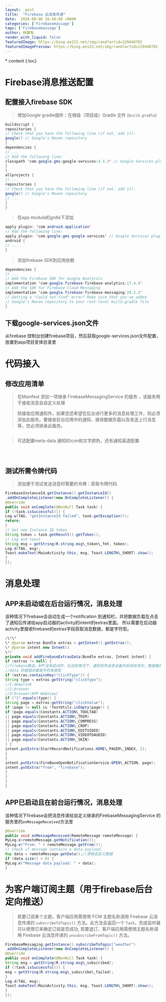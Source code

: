 ```yaml
---
layout:  post
title:  "Firebase 云消息传递"
date:  2020-08-06 16:48:00 +0800
categories: ['Firebasemassage']
tags: ['Firebasemassage']
author: 林建有
render_with_liquid: false
featuredImage: https://bing.ee123.net/img/rand?artid=129448702
featuredImagePreview: https://bing.ee123.net/img/rand?artid=129448702
---
```


\* content
{:toc}
# Firebase消息推送配置
## 配置接入firebase SDK
> 增加Google gradle插件：在根级（项目级）Gradle 文件 (`build.gradle`)
```java
buildscript {
repositories {
// Check that you have the following line (if not, add it):
google() // Google's Maven repository
}
dependencies {
// ...
// Add the following line:
classpath 'com.google.gms:google-services:4.3.3' // Google Services plugin
}
}
allprojects {
// ...
repositories {
// Check that you have the following line (if not, add it):
google() // Google's Maven repository
// ...
}
}
```
> 在app module的grdle下添加
```java
apply plugin: 'com.android.application'
// Add the following line:
apply plugin: 'com.google.gms.google-services' // Google Services plugin
android {
// ...
}
```
>添加firebase SDK到应用依赖
```java
dependencies {
// ...
// Add the Firebase SDK for Google Analytics
implementation 'com.google.firebase:firebase-analytics:17.4.4'
// Add the SDK for Firebase Cloud Messaging
implementation 'com.google.firebase:firebase-messaging:20.2.3'
// Getting a "Could not find" error? Make sure that you've added
// Google's Maven repository to your root-level build.gradle file
}
```
## 下载google-services.json文件
从firebase 控制台创建firebase项目，然后获取google-services.json文件配置，放置到app项目变体目录里
# 代码接入
## 修改应用清单
> 在Manifest 添加一项继承 FirebaseMessagingService 的服务 ，该服务用于接收消息自自定义处理
>
> 除接收应用通知外，如果您还希望在后台进行更多的消息处理工作，则必须添加此服务。要接收前台应用中的通知、接收数据负载以及发送上行消息等，您必须继承此服务。
```xml


```
> 可选配置meta-data 通知的icon和文字颜色，还有通知渠道配置
```xml




```
## 测试所需令牌代码
> 添加便于测试发送消息时需要的令牌：获取令牌代码
```java
FirebaseInstanceId.getInstance().getInstanceId()
.addOnCompleteListener(new OnCompleteListener() {
@Override
public void onComplete(@NonNull Task task) {
if (!task.isSuccessful()) {
Log.w(TAG, "getInstanceId failed", task.getException());
return;
}
// Get new Instance ID token
String token = task.getResult().getToken();
// Log and toast
String msg = getString(R.string.msg\_token\_fmt, token);
Log.d(TAG, msg);
Toast.makeText(MainActivity.this, msg, Toast.LENGTH\_SHORT).show();
}
});
```
# 消息处理
## APP未启动或在后台运行情况，消息处理
该种情况下firebase会自动生成一个notification 到通知栏，并把数据负载在点击了通知后传递给app启动器的activity的intent的extras里面。
所以需要在启动器activity里接收firebase的extras字段获取消息数据，都是字符型。
```java
/\*\*
\* @param extras Bundle extras = getIntent().getExtras();
\* @param intent new Intent()
\*/
private void addFirebaseExtrasData(Bundle extras, Intent intent) {
if (extras != null) {
//firebase推送，APP没有启动时，在这些情况下，通知将传送至设备的系统任务栏，数据载荷则传送至启动器 Activity 的 intent 的 extras 属性。
//data 的键值对都是字符串类型
if (extras.containsKey("clickType")) {
String type = extras.getString("clickType");
//1:deeplink
//2:broswer
//3:broswer(APP WebView)
if ("1".equals(type)) {
String page = extras.getString("clickValue");
if (page != null && !TextUtils.isEmpty(page)) {
if (page.equals(Constants.ACTION\_TOOLTAB)
|| page.equals(Constants.ACTION\_TRIM)
|| page.equals(Constants.ACTION\_COMPRESS)
|| page.equals(Constants.ACTION\_CROP)
|| page.equals(Constants.ACTION\_EDITVIDEO)
|| page.equals(Constants.ACTION\_VIDEOTOAUDIO)
|| page.equals(Constants.ACTION\_SKIN)
) {
intent.putExtra(StartRecordNotifications.HOME\_PAGER\_INDEX, 2);
}
}
intent.putExtra(FireBaseOpenNotificationService.OPEN\_ACTION, page);
intent.putExtra("from", "firebase");
}
}
}
}
```
## APP已启动且在前台运行情况，消息处理
该种情况下firebase会把消息传递给自定义继承的FirebaseMessagingService 的服务里的`onMessageReceived`方法里
```java
@Override
public void onMessageReceived(RemoteMessage remoteMessage) {
MyLog.e(remoteMessage.getNotification());
MyLog.e("From: " + remoteMessage.getFrom());
// Check if message contains a data payload.
Map data = remoteMessage.getData();//获取自定义数据
if (data.size() > 0) {
MyLog.e("Message data payload: " + data);
}
```
# 为客户端订阅主题（用于firebase后台定向推送）
> 若要订阅某个主题，客户端应用需使用 FCM 主题名称调用 Firebase 云消息传递的 `subscribeToTopic()` 方法。此方法会返回一个 `Task`，完成监听器可以使用它来确定订阅是否成功, 若要退订，客户端应用需使用主题名称调用 Firebase 云消息传递的 `unsubscribeFromTopic()` 方法。
```java
FirebaseMessaging.getInstance().subscribeToTopic("weather")
.addOnCompleteListener(new OnCompleteListener() {
@Override
public void onComplete(@NonNull Task task) {
String msg = getString(R.string.msg\_subscribed);
if (!task.isSuccessful()) {
msg = getString(R.string.msg\_subscribe\_failed);
}
Log.d(TAG, msg);
Toast.makeText(MainActivity.this, msg, Toast.LENGTH\_SHORT).show();
}
});
```